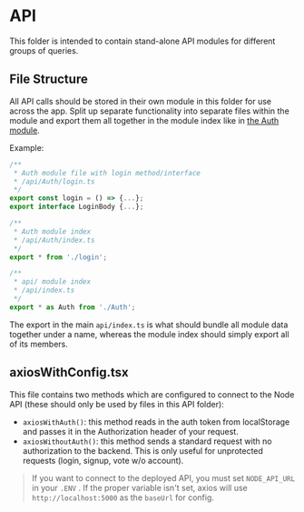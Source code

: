 # API

This folder is intended to contain stand-alone API modules for different groups of queries.

## File Structure

All API calls should be stored in their own module in this folder for use across the app. Split up separate functionality into separate files within the module and export them all together in the module index like in [the Auth module](./Auth).

Example:

```ts
/**
 * Auth module file with login method/interface
 * /api/Auth/login.ts
 */
export const login = () => {...};
export interface LoginBody {...};

/**
 * Auth module index
 * /api/Auth/index.ts
 */
export * from './login';

/**
 * api/ module index
 * /api/index.ts
 */
export * as Auth from './Auth';
```

The export in the main `api/index.ts` is what should bundle all module data together under a name, whereas the module index should simply export all of its members.

## axiosWithConfig.tsx

This file contains two methods which are configured to connect to the Node API (these should only be used by files in this API folder):

- `axiosWithAuth()`: this method reads in the auth token from localStorage and passes it in the Authorization header of your request.
- `axiosWithoutAuth()`: this method sends a standard request with no authorization to the backend. This is only useful for unprotected requests (login, signup, vote w/o account).

> If you want to connect to the deployed API, you must set `NODE_API_URL` in your `.ENV` . If the proper variable isn't set, axios will use `http://localhost:5000` as the `baseUrl` for config.
